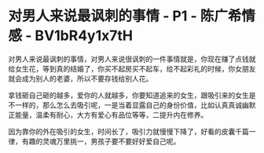 # 对男人来说最讽刺的事情 - P1 - 陈广希情感 - BV1bR4y1x7tH

对男人来说最讽刺的事情，对男人来说很讽刺的一件事情就是，你现在赚了点钱就给女生花，等到真的结婚了，你买不起房买不起车，给不起彩礼的时候，你女朋友就会成为别人的老婆，所以不要存钱给别人花。

拿钱砸自己砸的越多，爱你的人就越多，你要知道追来的女生，跟吸引来的女生是不一样的，那么怎么去吸引呢，一是当着显露自己的身份价值，比如认真真诚幽默正能量，温柔有耐心，大方有爱心有品位等等，二提升内在修养。

因为靠你的外在吸引的女生，时间长了，吸引力就慢慢下降了，好看的皮囊千篇一律，有趣的灵魂万里挑一，男孩子要不要好好爱自己呢。